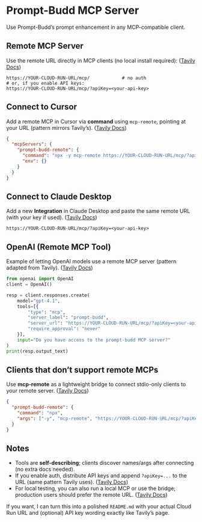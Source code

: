 # Prompt-Budd MCP Server

Use Prompt-Budd’s prompt enhancement in any MCP-compatible client.

## Remote MCP Server

Use the remote URL directly in MCP clients (no local install required): ([Tavily Docs][1])

```
https://YOUR-CLOUD-RUN-URL/mcp/            # no auth
# or, if you enable API keys:
https://YOUR-CLOUD-RUN-URL/mcp/?apiKey=<your-api-key>
```

## Connect to Cursor

Add a remote MCP in Cursor via **command** using `mcp-remote`, pointing at your URL (pattern mirrors Tavily’s). ([Tavily Docs][1])

```json
{
  "mcpServers": {
    "prompt-budd-remote": {
      "command": "npx -y mcp-remote https://YOUR-CLOUD-RUN-URL/mcp/?apiKey=<your-api-key>",
      "env": {}
    }
  }
}
```

## Connect to Claude Desktop

Add a new **Integration** in Claude Desktop and paste the same remote URL (with your key if used). ([Tavily Docs][1])

```
https://YOUR-CLOUD-RUN-URL/mcp/?apiKey=<your-api-key>
```

## OpenAI (Remote MCP Tool)

Example of letting OpenAI models use a remote MCP server (pattern adapted from Tavily). ([Tavily Docs][1])

```python
from openai import OpenAI
client = OpenAI()

resp = client.responses.create(
    model="gpt-4.1",
    tools=[{
        "type": "mcp",
        "server_label": "prompt-budd",
        "server_url": "https://YOUR-CLOUD-RUN-URL/mcp/?apiKey=<your-api-key>",
        "require_approval": "never"
    }],
    input="Do you have access to the prompt-budd MCP server?"
)
print(resp.output_text)
```

## Clients that don’t support remote MCPs

Use **mcp-remote** as a lightweight bridge to connect stdio-only clients to your remote server. ([Tavily Docs][1])

```json
{
  "prompt-budd-remote": {
    "command": "npx",
    "args": ["-y", "mcp-remote", "https://YOUR-CLOUD-RUN-URL/mcp/?apiKey=<your-api-key>"]
  }
}
```

## Notes

* Tools are **self-describing**; clients discover names/args after connecting (no extra docs needed).
* If you enable auth, distribute API keys and append `?apiKey=...` to the URL (same pattern Tavily uses). ([Tavily Docs][1])
* For local testing, you can also run a local MCP or use the bridge; production users should prefer the remote URL. ([Tavily Docs][1])

If you want, I can turn this into a polished `README.md` with your actual Cloud Run URL and (optional) API key wording exactly like Tavily’s page.

[1]: https://docs.tavily.com/documentation/mcp "Tavily MCP Server - Tavily Docs"
